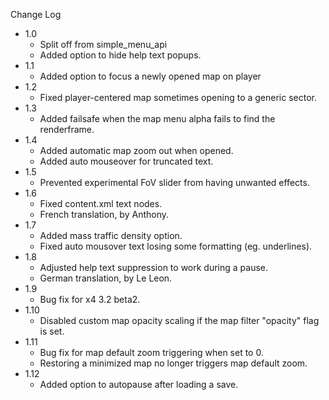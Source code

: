 
Change Log

* 1.0
  - Split off from simple_menu_api
  - Added option to hide help text popups.
* 1.1
  - Added option to focus a newly opened map on player
* 1.2
  - Fixed player-centered map sometimes opening to a generic sector.
* 1.3
  - Added failsafe when the map menu alpha fails to find the renderframe.
* 1.4
  - Added automatic map zoom out when opened.
  - Added auto mouseover for truncated text.
* 1.5
  - Prevented experimental FoV slider from having unwanted effects.
* 1.6
  - Fixed content.xml text nodes.
  - French translation, by Anthony.
* 1.7
  - Added mass traffic density option.
  - Fixed auto mousover text losing some formatting (eg. underlines).
* 1.8
  - Adjusted help text suppression to work during a pause.
  - German translation, by Le Leon.
* 1.9
  - Bug fix for x4 3.2 beta2.
* 1.10
  - Disabled custom map opacity scaling if the map filter "opacity" flag is set.
* 1.11
  - Bug fix for map default zoom triggering when set to 0.
  - Restoring a minimized map no longer triggers map default zoom.
* 1.12
  - Added option to autopause after loading a save.
